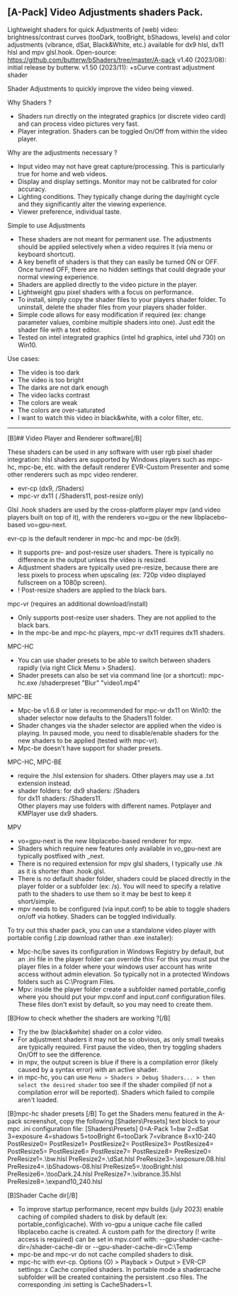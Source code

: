 ## [A-Pack] Video Adjustments shaders Pack. 
Lightweight shaders for quick Adjustments of (web) video: brightness/contrast curves (tooDark, tooBright, bShadows, levels) and color adjustments (vibrance, dSat, Black&White, etc.) available for dx9 hlsl, dx11 hlsl and mpv glsl.hook.
Open-source: https://github.com/butterw/bShaders/tree/master/A-pack
v1.40 (2023/08): initial release by butterw.
v1.50 (2023/11): +sCurve contrast adjustment shader 


Shader Adjustments to quickly improve the video being viewed.

Why Shaders ?
- Shaders run directly on the integrated graphics (or discrete video card) and can process video pictures very fast. 
- Player integration. Shaders can be toggled On/Off from within the video player.

Why are the adjustments necessary ? 
- Input video may not have great capture/processing. This is particularly true for home and web videos.
- Display and display settings. Monitor may not be calibrated for color accuracy.
- Lighting conditions. They typically change during the day/night cycle and they significantly alter the viewing experience.
- Viewer preference, individual taste.

Simple to use Adjustments
- These shaders are not meant for permanent use. The adjustments should be applied selectively when a video requires it (via menu or keyboard shortcut). 
- A key benefit of shaders is that they can easily be turned ON or OFF. Once turned OFF, there are no hidden settings that could degrade your normal viewing experience.
- Shaders are applied directly to the video picture in the player.
- Lightweight gpu pixel shaders with a focus on performance.
- To install, simply copy the shader files to your players shader folder. To uninstall, delete the shader files from your players shader folder.
- Simple code allows for easy modification if required (ex: change parameter values, combine multiple shaders into one). Just edit the shader file with a text editor. 
- Tested on intel integrated graphics (intel hd graphics, intel uhd 730) on Win10. 

Use cases:
- The video is too dark
- The video is too bright
- The darks are not dark enough
- The video lacks contrast
- The colors are weak
- The colors are over-saturated
- I want to watch this video in black&white, with a color filter, etc.

----
[B]## Video Player and Renderer software[/B]

These shaders can be used in any software with user rgb pixel shader integration:
hlsl shaders are supported by Windows players such as mpc-hc, mpc-be, etc.
with the default renderer EVR-Custom Presenter and some other renderers such as mpc video renderer. 
- evr-cp (dx9,  /Shaders) 
- mpc-vr dx11 ( /Shaders11, post-resize only)

Glsl .hook shaders are used by the cross-platform player mpv (and video players built on top of it), 
with the renderers vo=gpu or the new libplacebo-based vo=gpu-next.

evr-cp is the default renderer in mpc-hc and mpc-be (dx9).
- It supports pre- and post-resize user shaders. There is typically no difference in the output unless the video is resized. 
- Adjustment shaders are typically used pre-resize, because there are less pixels to process when upscaling (ex: 720p video displayed fullscreen on a 1080p screen). 
- ! Post-resize shaders are applied to the black bars.

mpc-vr (requires an additional download/install)
- Only supports post-resize user shaders. They are not applied to the black bars.
- In the mpc-be and mpc-hc players, mpc-vr dx11 requires dx11 shaders.

MPC-HC 
- You can use shader presets to be able to switch between shaders rapidly (via right Click Menu > Shaders).
- Shader presets can also be set via command line (or a shortcut): mpc-hc.exe /shaderpreset "Blur" "video1.mp4"

MPC-BE
- Mpc-be v1.6.8 or later is recommended for mpc-vr dx11 on Win10: the shader selector now defaults to the Shaders11 folder.
- Shader changes via the shader selector are applied when the video is playing. In paused mode, you need to disable/enable shaders for the new shaders to be applied (tested with mpc-vr).
- Mpc-be doesn't have support for shader presets.

MPC-HC, MPC-BE
- require the .hlsl extension for shaders. Other players may use a .txt extension instead.
- shader folders: 
for dx9 shaders:  /Shaders  
for dx11 shaders: /Shaders11.  
Other players may use folders with different names.
Potplayer and KMPlayer use dx9 shaders.

MPV 
- vo=gpu-next is the new libplacebo-based renderer for mpv.
- Shaders which require new features only available in vo_gpu-next are typically postfixed with _next.
- There is no required extension for mpv glsl shaders, I typically use .hk as it is shorter than .hook.glsl.
- There is no default shader folder, shaders could be placed directly in the player folder or a subfolder (ex: /s). You will need to specify a relative path to the shaders to use them so it may be best to keep it short/simple.
- mpv needs to be configured (via input.conf) to be able to toggle shaders on/off via hotkey. Shaders can be toggled individually.

To try out this shader pack, you can use a standalone video player with portable config (.zip download rather than .exe installer):   
- Mpc-hc/be saves its configuration in Windows Registry by default, but an .ini file in the player folder can override this: For this you must put the player files in a folder where your windows user account has write access without admin elevation. So typically not in a protected Windows folders such as C:\Program Files.
- Mpv: inside the player folder create a subfolder named portable_config where you should put your mpv.conf and input.conf configuration files. These files don't exist by default, so you may need to create them.

[B]How to check whether the shaders are working ?[/B]
- Try the bw (black&white) shader on a color video.
- For adjustment shaders it may not be so obvious, as only small tweaks are typically required. First pause the video, then try toggling shaders On/Off to see the difference. 
- in mpv, the output screen is blue if there is a compilation error (likely caused by a syntax error) with an active shader.
- in mpc-hc, you can use `Menu > Shaders > Debug Shaders... > then select the desired shader` too see if the shader compiled (if not a compilation error will be reported). Shaders which failed to compile aren't loaded.

[B]mpc-hc shader presets [/B]
To get the Shaders menu featured in the A-pack screenshot, copy the following [Shaders\Presets] text block to your mpc .ini configuration file:
[Shaders\Presets]
0=A-Pack
1=bw
2=dSat
3=exposure
4=shadows
5=tooBright
6=tooDark
7=vibrance
8=x10-240
PostResize0=
PostResize1=
PostResize2=
PostResize3=
PostResize4=
PostResize5=
PostResize6=
PostResize7=
PostResize8=
PreResize0=
PreResize1=.\bw.hlsl
PreResize2=.\dSat.hlsl
PreResize3=.\exposure.08.hlsl
PreResize4=.\bShadows-08.hlsl
PreResize5=.\tooBright.hlsl
PreResize6=.\tooDark.24.hlsl
PreResize7=.\vibrance.35.hlsl
PreResize8=.\expand10_240.hlsl

[B]Shader Cache dir[/B]
- To improve startup performance, recent mpv builds (july 2023) enable caching of compiled shaders to disk by default (ex: portable_config\cache). With vo-gpu a unique cache file called libplacebo.cache is created. 
A custom path for the directory (! write access is required) can be set in mpv.conf with: --gpu-shader-cache-dir=/shader-cache-dir or --gpu-shader-cache-dir=C:\Temp
- mpc-be and mpc-vr do not cache compiled shaders to disk.
- mpc-hc with evr-cp. Options (O) > Playback > Output > EVR-CP settings: x Cache compiled shaders. 
In portable mode a shadercache subfolder will be created containing the persistent .cso files. The corresponding .ini setting is CacheShaders=1.
